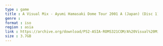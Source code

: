 ```yaml
---
type : game
title : A Visual Mix - Ayumi Hamasaki Dome Tour 2001 A (Japan) (Disc 1)
genre : 
format : iso
region : asia
link : https://archive.org/download/PS2-ASIA-ROMS321COM/A%20Visual%20Mix%20-%20Ayumi%20Hamasaki%20Dome%20Tour%202001%20A%20%28Japan%29%20%28Disc%201%29.7z
size : 3.7GB
---
```

